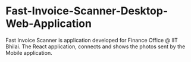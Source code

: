 # Fast-Invoice-Scanner-Desktop-Web-Application
Fast Invoice Scanner is application developed for Finance Office @ IIT Bhilai. The React application, connects and shows the photos sent by the Mobile application.

